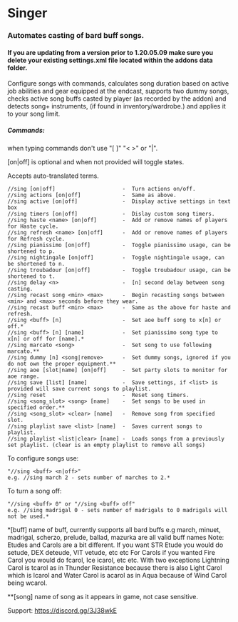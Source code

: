 # Singer
### Automates casting of bard buff songs.
#### If you are updating from a version prior to 1.20.05.09 make sure you delete your existing settings.xml file located within the addons data folder.
Configure songs with commands, calculates song duration based on active job abilities and gear equipped 
at the endcast, supports two dummy songs, checks active song buffs casted by player (as recorded by the addon) and detects song+ 
instruments, (if found in inventory/wardrobe.) and applies it to your song limit.

##### Commands: 
when typing commands don't use "[ ]"  "< >" or "|".

[on|off] is optional and when not provided will toggle states.

Accepts auto-translated terms.

	//sing [on|off]                     -  Turn actions on/off.
	//sing actions [on|off]             -  Same as above.
	//sing active [on|off]              -  Display active settings in text box
	//sing timers [on|off]              -  Dislay custom song timers.
	//sing haste <name> [on|off]        -  Add or remove names of players for Haste cycle.
	//sing refresh <name> [on|off]      -  Add or remove names of players for Refresh cycle.
	//sing pianissimo [on|off]          -  Toggle pianissimo usage, can be shortened to p.
	//sing nightingale [on|off]         -  Toggle nightingale usage, can be shortened to n.
	//sing troubadour [on|off]          -  Toggle troubadour usage, can be shortened to t.
	//sing delay <n>                    -  [n] second delay between song casting.
	//sing recast song <min> <max>      -  Begin recasting songs between <min> and <max> seconds before they wear.
	//sing recast buff <min> <max>      -  Same as the above for haste and refresh.
    //sing <buff> [n]                   -  Set aoe buff song to x[n] or off.*
	//sing <buff> [n] [name]            -  Set pianissimo song type to x[n] or off for [name].*
	//sing marcato <song>               -  Set song to use following marcato.**
	//sing dummy [n] <song|remove>      -  Set dummy songs, ignored if you do not own the proper equipment.**
	//sing aoe [slot|name] [on|off]     -  Set party slots to monitor for aoe range.
	//sing save [list] [name]           -  Save settings, if <list> is provided will save current songs to playlist.
	//sing reset                        -  Reset song timers.
	//sing <song_slot> <song> [name]    -  Set songs to be used in specified order.**
	//sing <song_slot> <clear> [name]   -  Remove song from specified slot.
	//sing playlist save <list> [name]  -  Saves current songs to playlist.
	//sing playlist <list|clear> [name] -  Loads songs from a previously set playlist. (clear is an empty playlist to remove all songs)

To configure songs use:
	
	"//sing <buff> <n|off>" 
	e.g. //sing march 2 - sets number of marches to 2.*

To turn a song off:
	
	"//sing <buff> 0" or "//sing <buff> off"
	e.g. //sing madrigal 0 - sets number of madrigals to 0 madrigals will not be used.*
	
	
*[buff] name of buff, currently supports all bard buffs 
    e.g march, minuet, madrigal, scherzo, prelude, ballad, mazurka are all valid buff names
    Note: Etudes and Carols are a bit different. If you want STR Etude you would do setude, DEX deteude, VIT vetude, etc etc
          For Carols if you wanted Fire Carol you would do fcarol, Ice icarol, etc etc. With two exceptions Lightning Carol is tcarol as in Thunder Resistance because there is also Light Carol which is lcarol and Water Carol is acarol as in Aqua because of Wind Carol being wcarol.
	
**[song] name of song as it appears in game, not case sensitive.

Support: https://discord.gg/3J38wkE
